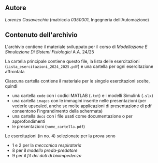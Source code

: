 ## Autore
*Lorenzo Casavecchia* (matricola *0350001*, Ingegneria dell'Automazione)

## Contenuto dell'archivio
L'archivio contiene il materiale sviluppato per il corso di *Modellazione E Simulazione Di Sistemi Fisiologici* A.A. 24/25

La cartella principale contiene questo file, la lista delle esercitazioni (`Lista_esercitazioni_2024_2025.pdf`) e una cartella per ogni esercitazione affrontata

Ciascuna cartella contiene il materiale per le singole esercitazioni scelte, quindi
+ una cartella `code` con i codici MATLAB (`.txt`) e i modelli Simulink (`.slx`)
+ una cartella `images` con le immagini inserite nelle presentazioni (per vederle upscaled, anche se molte applicazioni di presentazione di pdf consentono l'ingrandimento della schermata)
+ una cartella `docs` con i file usati come documentazione o per approfondimenti
+ le presentazioni (`nome_cartella.pdf`)

Le esercitazioni (in no. 4) selezionate per la prova sono
+ 1 e 2 per la *meccanica respiratoria*
+ 8 per il *modello preda-predatore*
+ 9 per il *fit dei dati di bioimpedenza*